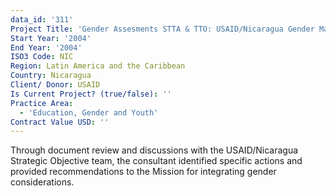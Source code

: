 ```yaml
---
data_id: '311'
Project Title: 'Gender Assesments STTA & TTO: USAID/Nicaragua Gender Mainstreaming (TDY 30)'
Start Year: '2004'
End Year: '2004'
ISO3 Code: NIC
Region: Latin America and the Caribbean
Country: Nicaragua
Client/ Donor: USAID
Is Current Project? (true/false): ''
Practice Area:
  - 'Education, Gender and Youth'
Contract Value USD: ''
---
```

Through document review and discussions with the USAID/Nicaragua Strategic Objective team, the consultant identified specific actions and provided recommendations to the Mission for integrating gender considerations.